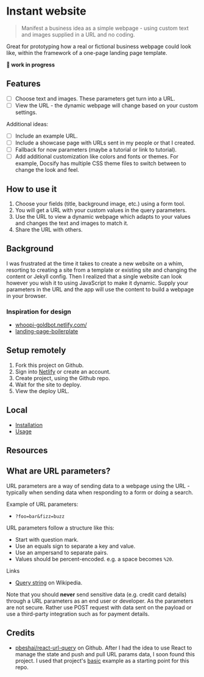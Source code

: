 # Instant website
> Manifest a business idea as a simple webpage - using custom text and images supplied in a URL and no coding.

Great for prototyping how a real or fictional business webpage could look like, within the framework of a one-page landing page template.

**🚧 work in progress**

## Features


- [ ] Choose text and images. These parameters get turn into a URL.
- [ ] View the URL - the dynamic webpage will change based on your custom settings.

Additional ideas:

- [ ] Include an example URL.
- [ ] Include a showcase page with URLs sent in my people or that I created.
- [ ] Fallback for now parameters (maybe a tutorial or link to tutorial).
- [ ] Add additional customization like colors and fonts or themes. For example, Docsify has multiple CSS theme files to switch between to change the look and feel.

## How to use it

1. Choose your fields (title, background image, etc.) using a form tool.
2. You will get a URL with your custom values in the query parameters.
3. Use the URL to view a dynamic webpage which adapts to your values and changes the text and images to match it.
4. Share the URL with others.


## Background

I was frustrated at the time it takes to create a new website on a whim, resorting to creating a site from a template or existing site and changing the content or Jekyll config. Then I realized that a single website can look however you wish it to using JavaScript to make it dynamic. Supply your parameters in the URL and the app will use the content to build a webpage in your browser.

### Inspiration for design

- [whoopi-goldbot.netlify.com/](https://whoopi-goldbot.netlify.com/)
- [landing-page-boilerplate](https://michaelcurrin.github.io/landing-page-boilerplate/)


## Setup remotely

1. Fork this project on Github.
2. Sign into [Netlify](https://netlify.com) or create an account.
3. Create project, using the Github repo.
4. Wait for the site to deploy.
5. View the deploy URL.


## Local

- [Installation](/docs/installation.md)
- [Usage](/docs/usage.md)


## Resources

## What are URL parameters?

URL parameters are a way of sending data to a webpage using the URL - typically when sending data when responding to a form or doing a search.

Example of URL parameters:

- `?foo=bar&fizz=buzz`

URL parameters follow a structure like this:

- Start with question mark.
- Use an equals sign to separate a key and value.
- Use an ampersand to separate pairs.
- Values should be percent-encoded. e.g. a space becomes `%20`.

Links

- [Query string](https://en.wikipedia.org/wiki/Query_string) on Wikipedia.

Note that you should **never** send sensitive data (e.g. credit card details) through a URL parameters as an end user or developer. As the parameters are not secure. Rather use POST request with data sent on the payload or use a third-party integration such as for payment details.

## Credits

- [pbeshai/react-url-query](https://github.com/pbeshai/react-url-query) on Github. After I had the idea to use React to manage the state and push and pull URL params data, I soon found this project. I used that project's  [basic](https://github.com/pbeshai/react-url-query/tree/master/examples/basic) example as a starting point for this repo.
